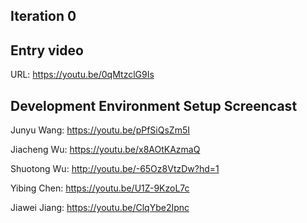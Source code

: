 ## Iteration 0

Entry video
---
URL: https://youtu.be/0qMtzclG9Is

Development Environment Setup Screencast
---
Junyu Wang: https://youtu.be/pPfSiQsZm5I

Jiacheng Wu: https://youtu.be/x8AOtKAzmaQ

Shuotong Wu: http://youtu.be/-65Oz8VtzDw?hd=1

Yibing Chen: https://youtu.be/U1Z-9KzoL7c

Jiawei Jiang: https://youtu.be/ClqYbe2Ipnc

